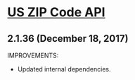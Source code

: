# [US ZIP Code API](https://smartystreets.com/docs/cloud/us-zipcode-api)


## 2.1.36 (December 18, 2017)

IMPROVEMENTS:

- Updated internal dependencies.


